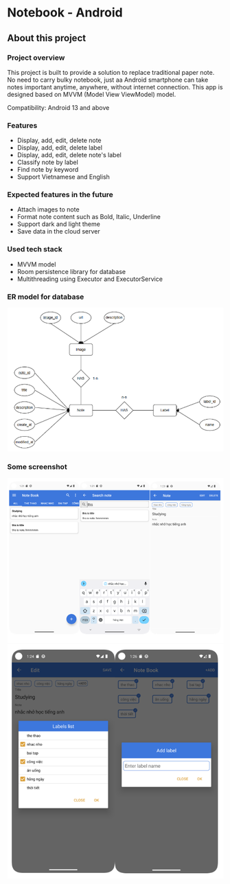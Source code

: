 <h1> Notebook - Android </h1>
<h2> About this project</h2>
<h3> Project overview</h3>

This project is built to provide a solution to replace traditional paper note. No need to carry bulky notebook, just aa Android smartphone can take notes important anytime, anywhere, without internet connection. This app is designed based on MVVM (Model View ViewModel) model.

Compatibility: Android 13 and above

<h3> Features </h3>

- Display, add, edit, delete note
- Display, add, edit, delete label
- Display, add, edit, delete note's label
- Classify note by label
- Find note by keyword
- Support Vietnamese and English

<h3> Expected features in the future </h3>

- Attach images to note
- Format note content such as Bold, Italic, Underline
- Support dark and light theme
- Save data in the cloud server

<h3> Used tech stack </h3>

- MVVM model
- Room persistence library for database
- Multithreading using Executor and ExecutorService

<h3> ER model for database </h3>

![ER Database](Screenshot/er_database.png)

<h3> Some screenshot </h3>

![main_screen](Screenshot/img_1.png)
![main_screen](Screenshot/img_2.png) 


